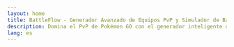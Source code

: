 ```yaml
---
layout: home
title: BattleFlow - Generador Avanzado de Equipos PvP y Simulador de Batallas para Pokémon GO
description: Domina el PvP de Pokémon GO con el generador inteligente de equipos de BattleFlow. Crea equipos optimizados para Liga Súper, Liga Ultra y Liga Maestra. Incluye simulador de batallas, calculadora de IV, rankings meta y sistema de calificación para el éxito en la GO Battle League.
lang: es
---
```

